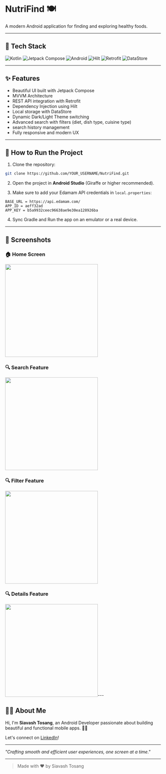 # NutriFind 🍽️

A modern Android application for finding and exploring healthy foods.

---

## 🔹 Tech Stack

![Kotlin](https://img.shields.io/badge/Kotlin-7F52FF?style=for-the-badge&logo=kotlin&logoColor=white)
![Jetpack Compose](https://img.shields.io/badge/Jetpack%20Compose-4285F4?style=for-the-badge&logo=jetpackcompose&logoColor=white)
![Android](https://img.shields.io/badge/Android-3DDC84?style=for-the-badge&logo=android&logoColor=white)
![Hilt](https://img.shields.io/badge/Hilt-FF6F00?style=for-the-badge&logo=google&logoColor=white)
![Retrofit](https://img.shields.io/badge/Retrofit-0077B5?style=for-the-badge&logo=retrofit&logoColor=white)
![DataStore](https://img.shields.io/badge/DataStore-673AB7?style=for-the-badge&logo=google&logoColor=white)

---

## ✨ Features

- Beautiful UI built with Jetpack Compose
- MVVM Architecture
- REST API integration with Retrofit
- Dependency Injection using Hilt
- Local storage with DataStore
- Dynamic Dark/Light Theme switching
- Advanced search with filters (diet, dish type, cuisine type)
- search history management
- Fully responsive and modern UX

---

## 🔄 How to Run the Project

1. Clone the repository:

```bash
git clone https://github.com/YOUR_USERNAME/NutriFind.git
```

2. Open the project in **Android Studio** (Giraffe or higher recommended).

3. Make sure to add your Edamam API credentials in `local.properties`:

```
BASE_URL = https://api.edamam.com/
APP_ID = aeff32ad
APP_KEY = b5a9932ceec96638ae9e30ea128926ba
```

4. Sync Gradle and Run the app on an emulator or a real device.

---

## 📸 Screenshots

### 🏠 Home Screen
<img src="https://github.com/user-attachments/assets/f56ad49b-1eed-4f80-baee-0048b1abfb30" width="300"/>

### 🔍 Search Feature
<img src="search.jpg" width="300"/>

### 🔍 Filter Feature
<img src="filter.jpg" width="300"/>

### 🔍 Details Feature
<img src="details.jpg" width="300"/>---

## 👨‍💼 About Me

Hi, I'm **Siavash Tosang**, an Android Developer passionate about building beautiful and functional mobile apps. 👩‍💻

Let's connect on [LinkedIn](https://www.linkedin.com/in/siavashtosang/)!

---

_"Crafting smooth and efficient user experiences, one screen at a time."_

---

> Made with ❤️ by Siavash Tosang
